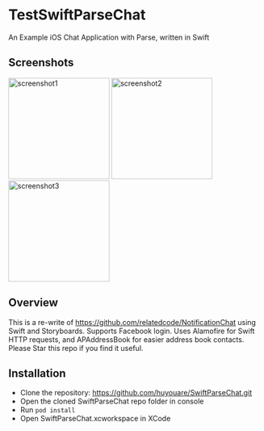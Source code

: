 # TestSwiftParseChat
An Example iOS Chat Application with Parse, written in Swift

## Screenshots
<img src="./Screenshots/screenshot1.png" alt="screenshot1" width="200" />
<img src="./Screenshots/screenshot2.png" alt="screenshot2" width="200" />
<img src="./Screenshots/screenshot3.png" alt="screenshot3" width="200" />

## Overview
This is a re-write of https://github.com/relatedcode/NotificationChat using Swift and Storyboards. Supports Facebook login.
Uses Alamofire for Swift HTTP requests, and APAddressBook for easier address book contacts. Please Star this repo if you find it useful.

## Installation
- Clone the repository: https://github.com/huyouare/SwiftParseChat.git
- Open the cloned SwiftParseChat repo folder in console
- Run `pod install`
- Open SwiftParseChat.xcworkspace in XCode
